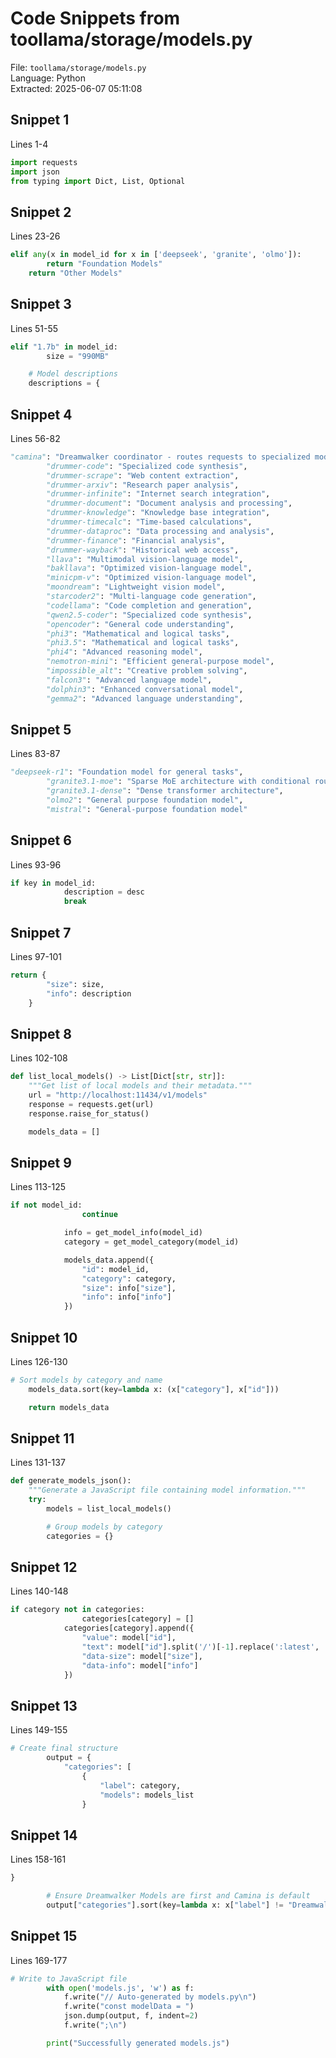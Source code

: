 # Code Snippets from toollama/storage/models.py

File: `toollama/storage/models.py`  
Language: Python  
Extracted: 2025-06-07 05:11:08  

## Snippet 1
Lines 1-4

```Python
import requests
import json
from typing import Dict, List, Optional
```

## Snippet 2
Lines 23-26

```Python
elif any(x in model_id for x in ['deepseek', 'granite', 'olmo']):
        return "Foundation Models"
    return "Other Models"
```

## Snippet 3
Lines 51-55

```Python
elif "1.7b" in model_id:
        size = "990MB"

    # Model descriptions
    descriptions = {
```

## Snippet 4
Lines 56-82

```Python
"camina": "Dreamwalker coordinator - routes requests to specialized models while providing direct assistance",
        "drummer-code": "Specialized code synthesis",
        "drummer-scrape": "Web content extraction",
        "drummer-arxiv": "Research paper analysis",
        "drummer-infinite": "Internet search integration",
        "drummer-document": "Document analysis and processing",
        "drummer-knowledge": "Knowledge base integration",
        "drummer-timecalc": "Time-based calculations",
        "drummer-dataproc": "Data processing and analysis",
        "drummer-finance": "Financial analysis",
        "drummer-wayback": "Historical web access",
        "llava": "Multimodal vision-language model",
        "bakllava": "Optimized vision-language model",
        "minicpm-v": "Optimized vision-language model",
        "moondream": "Lightweight vision model",
        "starcoder2": "Multi-language code generation",
        "codellama": "Code completion and generation",
        "qwen2.5-coder": "Specialized code synthesis",
        "opencoder": "General code understanding",
        "phi3": "Mathematical and logical tasks",
        "phi3.5": "Mathematical and logical tasks",
        "phi4": "Advanced reasoning model",
        "nemotron-mini": "Efficient general-purpose model",
        "impossible_alt": "Creative problem solving",
        "falcon3": "Advanced language model",
        "dolphin3": "Enhanced conversational model",
        "gemma2": "Advanced language understanding",
```

## Snippet 5
Lines 83-87

```Python
"deepseek-r1": "Foundation model for general tasks",
        "granite3.1-moe": "Sparse MoE architecture with conditional routing",
        "granite3.1-dense": "Dense transformer architecture",
        "olmo2": "General purpose foundation model",
        "mistral": "General-purpose foundation model"
```

## Snippet 6
Lines 93-96

```Python
if key in model_id:
            description = desc
            break
```

## Snippet 7
Lines 97-101

```Python
return {
        "size": size,
        "info": description
    }
```

## Snippet 8
Lines 102-108

```Python
def list_local_models() -> List[Dict[str, str]]:
    """Get list of local models and their metadata."""
    url = "http://localhost:11434/v1/models"
    response = requests.get(url)
    response.raise_for_status()

    models_data = []
```

## Snippet 9
Lines 113-125

```Python
if not model_id:
                continue

            info = get_model_info(model_id)
            category = get_model_category(model_id)

            models_data.append({
                "id": model_id,
                "category": category,
                "size": info["size"],
                "info": info["info"]
            })
```

## Snippet 10
Lines 126-130

```Python
# Sort models by category and name
    models_data.sort(key=lambda x: (x["category"], x["id"]))

    return models_data
```

## Snippet 11
Lines 131-137

```Python
def generate_models_json():
    """Generate a JavaScript file containing model information."""
    try:
        models = list_local_models()

        # Group models by category
        categories = {}
```

## Snippet 12
Lines 140-148

```Python
if category not in categories:
                categories[category] = []
            categories[category].append({
                "value": model["id"],
                "text": model["id"].split('/')[-1].replace(':latest', ''),
                "data-size": model["size"],
                "data-info": model["info"]
            })
```

## Snippet 13
Lines 149-155

```Python
# Create final structure
        output = {
            "categories": [
                {
                    "label": category,
                    "models": models_list
                }
```

## Snippet 14
Lines 158-161

```Python
}

        # Ensure Dreamwalker Models are first and Camina is default
        output["categories"].sort(key=lambda x: x["label"] != "Dreamwalker Models")
```

## Snippet 15
Lines 169-177

```Python
# Write to JavaScript file
        with open('models.js', 'w') as f:
            f.write("// Auto-generated by models.py\n")
            f.write("const modelData = ")
            json.dump(output, f, indent=2)
            f.write(";\n")

        print("Successfully generated models.js")
```

